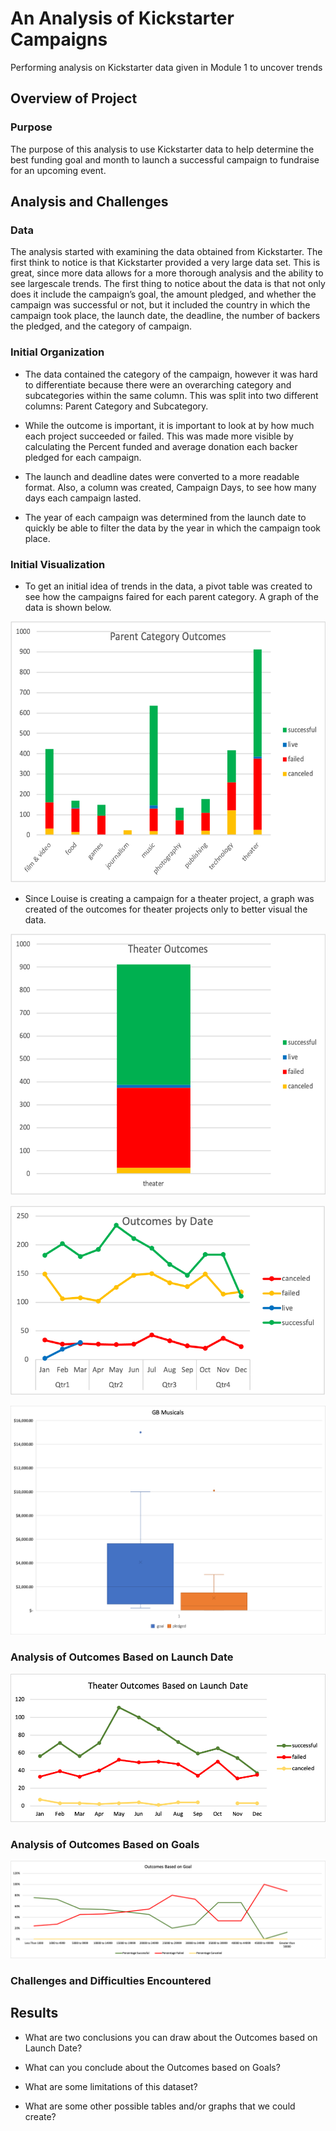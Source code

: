 # An Analysis of Kickstarter Campaigns
Performing analysis on Kickstarter data given in Module 1 to uncover trends
## Overview of Project

### Purpose
The purpose of this analysis to use Kickstarter data to help determine the best funding goal and month to launch a successful campaign to fundraise for an upcoming event.

## Analysis and Challenges
### Data
The analysis started with examining the data obtained from Kickstarter. The first think to notice is that Kickstarter provided a very large data set. This is great, since more data allows for a more thorough analysis and the ability to see largescale trends. The first thing to notice about the data is that not only does it include the campaign’s goal, the amount pledged, and whether the campaign was successful or not, but it included the country in which the campaign took place, the launch date, the deadline, the number of backers the pledged, and the category of campaign.

### Initial Organization
- The data contained the category of the campaign, however it was hard to differentiate because there were an overarching category and subcategories within the same column. This was split into two different columns: Parent Category and Subcategory. 

- While the outcome is important, it is important to look at by how much each project succeeded or failed. This was made more visible by calculating the Percent funded and average donation each backer pledged for each campaign.

- The launch and deadline dates were converted to a more readable format. Also, a column was created, Campaign Days, to see how many days each campaign lasted.

- The year of each campaign was determined from the launch date to quickly be able to filter the data by the year in which the campaign took place.

### Initial Visualization
- To get an initial idea of trends in the data, a pivot table was created to see how the campaigns faired for each parent category. A graph of the data is shown below.


<img src="https://github.com/M-Outlaw/BootCamp-Mod-1-analysis/blob/main/ParentCategoryOutcomesGraph.png" width="572" height="418"/>

- Since Louise is creating a campaign for a theater project, a graph was created of the outcomes for theater projects only to better visual the data.


<img src="https://github.com/M-Outlaw/BootCamp-Mod-1-analysis/blob/main/Theater_Outcomes.png" width="572" height="418"/>





![DateOutcomesGraph](https://github.com/M-Outlaw/BootCamp-Mod-1-analysis/blob/main/DateOutcomesGraph.png)

![GB Musical Boxplots](https://github.com/M-Outlaw/BootCamp-Mod-1-analysis/blob/main/GB_Musical_Stats.png)

### Analysis of Outcomes Based on Launch Date


![Outcomes Based on Launch Date](https://github.com/M-Outlaw/BootCamp-Mod-1-analysis/blob/main/Theater_Outcomes_vs_Launch.png)

### Analysis of Outcomes Based on Goals


![Outcome Percentage by Goal](https://github.com/M-Outlaw/BootCamp-Mod-1-analysis/blob/main/Outcomes_vs_Goals.png)

### Challenges and Difficulties Encountered

## Results

- What are two conclusions you can draw about the Outcomes based on Launch Date?

- What can you conclude about the Outcomes based on Goals?

- What are some limitations of this dataset?

- What are some other possible tables and/or graphs that we could create?


